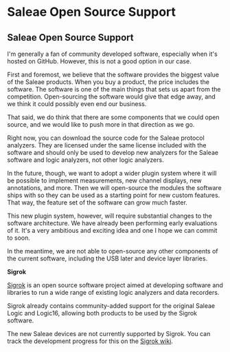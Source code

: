 # Saleae Open Source Support

## Saleae Open Source Support

I'm generally a fan of community developed software, especially when it's hosted on GitHub. However, this is not a good option in our case.

First and foremost, we believe that the software provides the biggest value of the Saleae products. When you buy a product, the price includes the software. The software is one of the main things that sets us apart from the competition. Open-sourcing the software would give that edge away, and we think it could possibly even end our business.

That said, we do think that there are some components that we could open source, and we would like to push more in that direction as we go.

Right now, you can download the source code for the Saleae protocol analyzers. They are licensed under the same license included with the software and should only be used to develop new analyzers for the Saleae software and logic analyzers, not other logic analyzers.

In the future, though, we want to adopt a wider plugin system where it will be possible to implement measurements, new channel displays, new annotations, and more. Then we will open-source the modules the software ships with so they can be used as a starting point for new custom features. That way, the feature set of the software can grow much faster.

This new plugin system, however, will require substantial changes to the software architecture. We have already been performing early evaluations of it. It's a very ambitious and exciting idea and one I hope we can commit to soon.

In the meantime, we are not able to open-source any other components of the current software, including the USB later and device layer libraries.

**Sigrok**

[Sigrok](http://sigrok.org/wiki/Main_Page) is an open source software project aimed at developing software and libraries to run a wide range of existing logic analyzers and data recorders.

Sigrok already contains community-added support for the original Saleae Logic and Logic16, allowing both products to be used by the Sigrok software.

The new Saleae devices are not currently supported by Sigrok. You can track the development progress for this on the [Sigrok wiki](http://sigrok.org/wiki/Main_Page).

